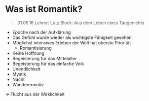 # Was ist Romantik?
> 31.05.16
> Lehrer: Lutz
> Block: Aus dem Leben eines Taugenichts

- Epoche nach der Aufklärung
- Das Gefühl wurde wieder als wichtigste Fähigkeit gesehen
- Möglichst intensives Erleben der Welt hat oberste Priorität
    - Romantisierung
- Keine Hoffnung
- Begeisterung für das Mittelalter
- Begeisterung für das einfache Volk
- Unendlichkeit
- Mystik
- Nacht
- Wanderermotiv

-> Flucht aus der Wirklichkeit

